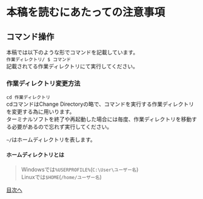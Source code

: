 # 本稿を読むにあたっての注意事項
## コマンド操作
本稿では以下のような形でコマンドを記載しています。  
`作業ディレクトリ/ $ コマンド`  
記載されてる作業ディレクトリにて実行してください。  

### 作業ディレクトリ変更方法
`cd 作業ディレクトリ`  
cdコマンドはChange Directoryの略で、コマンドを実行する作業ディレクトリを変更する為に用いります。  
ターミナルソフトを終了や再起動した場合には毎度、作業ディレクトリを移動する必要があるので忘れず実行してください。  

`~/`はホームディレクトリを表します。  
#### ホームディレクトリとは
> Windowsでは`%USERPROFILE%`(`C:\User\ユーザー名`)  
> Linuxでは`$HOME`(`/home/ユーザー名`)

[目次へ](../README.md)
